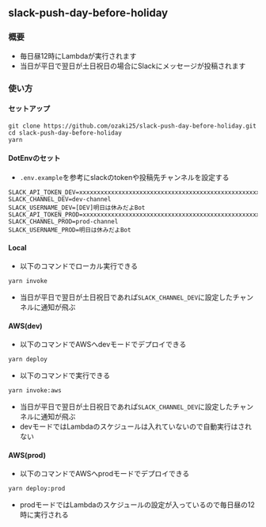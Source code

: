 ## slack-push-day-before-holiday

### 概要

- 毎日昼12時にLambdaが実行されます
- 当日が平日で翌日が土日祝日の場合にSlackにメッセージが投稿されます

### 使い方

#### セットアップ

```
git clone https://github.com/ozaki25/slack-push-day-before-holiday.git
cd slack-push-day-before-holiday
yarn
```

#### DotEnvのセット

- `.env.example`を参考にslackのtokenや投稿先チャンネルを設定する

```
SLACK_API_TOKEN_DEV=xxxxxxxxxxxxxxxxxxxxxxxxxxxxxxxxxxxxxxxxxxxxxxxxxxxxxxxx
SLACK_CHANNEL_DEV=dev-channel
SLACK_USERNAME_DEV=[DEV]明日は休みだよBot
SLACK_API_TOKEN_PROD=xxxxxxxxxxxxxxxxxxxxxxxxxxxxxxxxxxxxxxxxxxxxxxxxxxxxxxxx
SLACK_CHANNEL_PROD=prod-channel
SLACK_USERNAME_PROD=明日は休みだよBot
```

#### Local

- 以下のコマンドでローカル実行できる

```sh
yarn invoke
```

- 当日が平日で翌日が土日祝日であれば`SLACK_CHANNEL_DEV`に設定したチャンネルに通知が飛ぶ

#### AWS(dev)

- 以下のコマンドでAWSへdevモードでデプロイできる

```sh
yarn deploy
```

- 以下のコマンドで実行できる

```sh
yarn invoke:aws
```

- 当日が平日で翌日が土日祝日であれば`SLACK_CHANNEL_DEV`に設定したチャンネルに通知が飛ぶ
- devモードではLambdaのスケジュールは入れていないので自動実行はされない

#### AWS(prod)

- 以下のコマンドでAWSへprodモードでデプロイできる

```sh
yarn deploy:prod
```

- prodモードではLambdaのスケジュールの設定が入っているので毎日昼の12時に実行される
